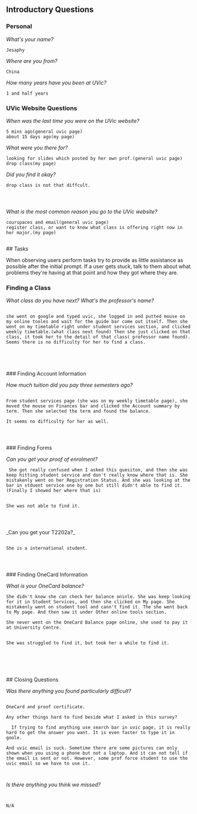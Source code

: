 ## Introductory Questions

### Personal

_What's your name?_

```
Jesaphy
```

_Where are you from?_

```
China
```
_How many years have you been at UVic?_

```
1 and half years
```
### UVic Website Questions

_When was the last time you were on the UVic website?_

```
5 mins ago(general uvic page)
about 15 days ago(my page)

```
_What were you there for?_

```
looking for slides which posted by her own prof.(general uvic page)
drop class(my page)
```
_Did you find it okay?_

```
drop class is not that diffcult.




```

_What is the most common reason you go to the UVic website?_

```
courspaces and email(general uvic page)
register class, or want to know what class is offering right now in her major.(my page)


```

<div style="page-break-after: always;"></div>
## Tasks

When observing users perform tasks try to provide as little assistance as possible after the initial prompt. If a user gets stuck, talk to them about what problems they're having at that point and how they got where they are.

### Finding a Class

_What class do you have next? What's the professor's name?_

```

she went on google and typed uvic, she logged in and putted mouse on my online tooles and wait for the guide bar come out itself. Then she went on my timetable right under student services section, and clicked weekly timetable.(what class next found) Then she just clicked on that class, it took her to the detail of that class( professor name found).
Seems there is no difficulty for her to find a class. 





```

<div style="page-break-after: always;"></div>
### Finding Account Information

_How much tuition did you pay three semesters ago?_

```

From student services page (she was on my weekly timetable page), she moved the mouse on Finances bar and clicked the Account summary by term. Then she selected the term and found the balance.

It seems no difficulty for her as well.




```

<div style="page-break-after: always;"></div>
### Finding Forms

_Can you get your proof of enrolment?_

```
 She got really confused when I asked this quesiton, and then she was keep hitting student service and don't really know where that is. She mistakenly went on her Registration Status. And she was looking at the bar in stduent service one by one but still didn't able to find it. (Finally I showed her where that is)
 
 
She was not able to find it.




```



<div style="page-break-after: always;"></div>
_Can you get your T2202a?_

```

She is a international student.




```



<div style="page-break-after: always;"></div>
### Finding OneCard Information

_What is your OneCard balance?_

```
She didn't know she can check her balance oninle. She was keep looking for it in Student Services, and then she clicked on My page. She mistakenly went on student tool and cann't find it. The she went back to My page. And then saw it under Other online tools section.

She never went on the OneCard Balance page online, she used to pay it at University Centre.
 

She was struggled to find it, but took her a while to find it.






```

<div style="page-break-after: always;"></div>
## Closing Questions

_Was there anything you found particularly difficult?_

```

OneCard and proof certificate.

Any other things hard to find beside what I asked in this survey?

  If trying to find anything use search bar in uvic page, it is really hard to get the answer you want. It is even faster to type it in goole.

And uvic email is suck. Sometime there are some pictures can only shown when you using a phone but not a laptop. And it can not tell if the email is sent or not. However, some prof force student to use the uvic email so we have to use it.



```

_Is there anything you think we missed?_

```


N/A


```

